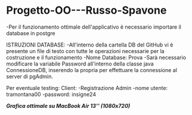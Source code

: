 # Progetto-OO---Russo-Spavone

-Per il funzionamento ottimale dell'applicativo è necessario importare il database in postgre

ISTRUZIONI DATABASE:
  -All'interno della cartella DB del GitHub vi è presente un file di testo con tutte le operazioni necessarie   per la costruzione e il funzionamento
  -Nome Database: Prova
  -Sarà necessario modificare la variabile Password all'interno della classe java ConnessioneDB, inserendo la   propria per effettuare la connessione al server di pgAdmin.
  
 Per eventuale testing:
 Client:
    -Registrazione
 Admin
    -nome utente: tramontana00
    -password: insigne24
    
    
***Grafica ottimale su MacBook Air 13'' (1080x720)***
